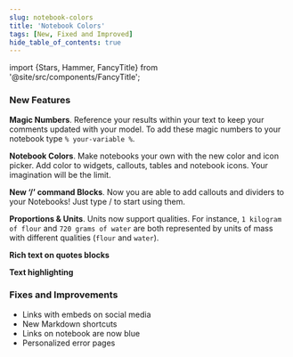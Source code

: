 ```yaml
---
slug: notebook-colors
title: 'Notebook Colors'
tags: [New, Fixed and Improved]
hide_table_of_contents: true
---
```


import {Stars, Hammer, FancyTitle} from '@site/src/components/FancyTitle';

### <FancyTitle icon={Stars}>New Features</FancyTitle>

**Magic Numbers**. Reference your results within your text to keep your comments updated with your model. To add these magic numbers to your notebook type `% your-variable %`.

**Notebook Colors**.
Make notebooks your own with the new color and icon picker. Add color to widgets, callouts, tables and notebook icons. Your imagination will be the limit.

**New ‘/’ command Blocks**.
Now you are able to add callouts and dividers to your Notebooks! Just type / to start using them.

**Proportions & Units**.
Units now support qualities. For instance, `1 kilogram of flour` and `720 grams of water` are both represented by units of mass with different qualities (`flour` and `water`).

**Rich text on quotes blocks**

**Text highlighting**

### <FancyTitle icon={Hammer}>Fixes and Improvements</FancyTitle>

- Links with embeds on social media
- New Markdown shortcuts
- Links on notebook are now blue
- Personalized error pages

